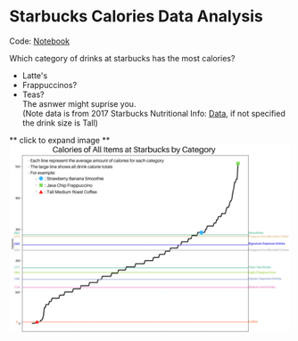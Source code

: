 # Starbucks Calories Data Analysis
Code: [Notebook](starbucks_data_analysis.ipynb)

Which category of drinks at starbucks has the most calories? 
- Latte's 
- Frappuccinos? 
- Teas?     
The asnwer might suprise you.     
(Note data is from 2017 Starbucks Nutritional Info: [Data](starbucks_drinkMenu_expanded.csv), if not specified the drink size is Tall)

** click to expand image **
![image](chart_marks.png)
